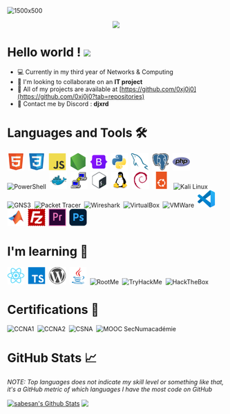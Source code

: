 ![1500x500](https://github.com/0xJ0j0/0xj0j0/assets/104028222/91f24747-00dc-4e67-8b7b-008dfc4ba2d6)

<p align="center"><img align="center" src="https://komarev.com/ghpvc/?username=your-github-djxrd&style=flat-square&color=blue" al![Uploading ezgif-3-c2fdc5615b.gif…]()
t=""/></p>

<h1>
  Hello world !
  <img src="https://media.giphy.com/media/hvRJCLFzcasrR4ia7z/giphy.gif" width="30px"/>
</h1>

- 💻 Currently in my third year of Networks & Computing
- 🚧 I'm looking to collaborate on an **IT project**
- 🔨 All of my projects are available at [https://github.com/0xj0j0](https://github.com/0xj0j0?tab=repositories)
- 📧 Contact me by Discord : **djxrd**

# Languages and Tools 🛠️
<div>
  <img src="https://github.com/devicons/devicon/blob/master/icons/html5/html5-original.svg" title="HTML5" alt="HTML" width="40" height="40"/>&nbsp;
  <img src="https://github.com/devicons/devicon/blob/master/icons/css3/css3-original.svg"  title="CSS3" alt="CSS" width="40" height="40"/>&nbsp;
  <img src="https://github.com/devicons/devicon/blob/master/icons/javascript/javascript-original.svg" title="JavaScript" alt="JavaScript" width="40" height="40"/>&nbsp;
  <img src="https://github.com/devicons/devicon/blob/master/icons/nodejs/nodejs-original.svg" title="NodeJS" alt="NodeJS" width="40" height="40"/>&nbsp;
  <img src="https://github.com/devicons/devicon/blob/master/icons/bootstrap/bootstrap-original.svg" title="Bootstrap" alt="Bootstrap" width="40" height="40"/>&nbsp;
  <img src="https://github.com/devicons/devicon/blob/master/icons/python/python-original.svg" title="Python" alt="Python" width="40" height="40"/>&nbsp;
  <img src="https://github.com/devicons/devicon/blob/master/icons/mysql/mysql-original.svg" title="MySQL"  alt="MySQL" width="40" height="40"/>&nbsp;
  <img src="https://github.com/devicons/devicon/blob/master/icons/postgresql/postgresql-original.svg" title="PostgreSQL"  alt="PostgreSQL" width="40" height="40"/>&nbsp;
  <img src="https://github.com/devicons/devicon/blob/master/icons/php/php-original.svg" title="PHP" alt="PHP" width="40" height="40"/>&nbsp;
  <img src="https://user-images.githubusercontent.com/104028222/230664379-9fc69ce6-efa9-4293-9b70-9dc328339d23.svg" title="PowerShell" alt="PowerShell" width="40" height="40"/>&nbsp;
  <img src="https://github.com/devicons/devicon/blob/master/icons/docker/docker-original.svg" title="Docker" alt="Docker" width="40" height="40"/>&nbsp;
  <img src="https://github.com/devicons/devicon/blob/master/icons/putty/putty-original.svg" title="Putty" alt="Putty" width="40" height="40"/>&nbsp;
  <img src="https://github.com/devicons/devicon/blob/master/icons/bash/bash-original.svg" title="Bash" alt="Bash" width="40" height="40"/>&nbsp;
  <img src="https://github.com/devicons/devicon/blob/master/icons/linux/linux-original.svg" title="Linux" alt="Linux" width="40" height="40"/>&nbsp;
  <img src="https://github.com/devicons/devicon/blob/master/icons/debian/debian-original.svg" title="Debian" alt="Debian" width="40" height="40"/>&nbsp;
  <img src="https://github.com/devicons/devicon/blob/master/icons/ubuntu/ubuntu-original.svg" title="Ubuntu" alt="Ubuntu" width="40" height="40"/>&nbsp;
  <img src="https://user-images.githubusercontent.com/104028222/230664212-9ab371b3-aa66-471a-aa27-96047349d26e.svg" title="Kali Linux" alt="Kali Linux" width="40" height="40"/>&nbsp;
  <img src="https://user-images.githubusercontent.com/104028222/230664264-d6f3655d-f710-44b8-b889-68ba80c3ab74.svg" title="GNS3" alt="GNS3" width="40" height="40"/>&nbsp;
  <img src="https://user-images.githubusercontent.com/104028222/230662604-3702822d-5d93-45cc-af88-a882d56e4d31.svg" title="Packet Tracer" alt="Packet Tracer" width="40" height="40"/>&nbsp;
  <img src="https://user-images.githubusercontent.com/104028222/230662933-1d8ea5cb-12e5-48bc-9bd2-10b333a1c7d7.svg" title="Wireshark" alt="Wireshark" width="40" height="40"/>&nbsp;
  <img src="https://user-images.githubusercontent.com/104028222/230663720-a076d900-b414-4ee7-be10-dcb3d4cbd9b6.svg" title="VirtualBox" alt="VirtualBox" width="40" height="40"/>&nbsp;
  <img src="https://user-images.githubusercontent.com/104028222/230662944-2d531d00-eed5-4b92-b672-6302cc39ee7a.svg" title="VMWare" alt="VMWare" width="40" height="40"/>&nbsp;
  <img src="https://github.com/devicons/devicon/blob/master/icons/vscode/vscode-original.svg" title="Virtual Studio Code" alt="Virtual Studio Code" width="40" height="40"/>&nbsp;
  <img src="https://github.com/devicons/devicon/blob/master/icons/matlab/matlab-original.svg" title="MatLab" alt="MatLab" width="40" height="40"/>&nbsp;
  <img src="https://github.com/devicons/devicon/blob/master/icons/filezilla/filezilla-plain.svg" title="FileZilla" alt="FileZilla" width="40" height="40"/>&nbsp;
  <img src="https://github.com/devicons/devicon/blob/master/icons/premierepro/premierepro-original.svg" title="Premiere Pro" alt="Premiere Pro" width="40" height="40"/>&nbsp;
  <img src="https://github.com/devicons/devicon/blob/master/icons/photoshop/photoshop-original.svg" title="Photoshop" alt="Photoshop" width="40" height="40"/>&nbsp;

</div>

# I'm learning 🌱
<div>
  <img src="https://github.com/devicons/devicon/blob/master/icons/react/react-original.svg" title="React" alt="React" width="40" height="40"/>&nbsp;
  <img src="https://github.com/devicons/devicon/blob/master/icons/typescript/typescript-original.svg" title="TypeScript" alt="TypeScript" width="40" height="40"/>&nbsp;
  <img src="https://github.com/devicons/devicon/blob/master/icons/wordpress/wordpress-plain.svg" title="WordPress" alt="WordPress" width="40" height="40"/>&nbsp;
  <img src="https://github.com/devicons/devicon/blob/master/icons/java/java-original.svg" title="Java" alt="Java" width="40" height="40"/>&nbsp;
  <img src="https://user-images.githubusercontent.com/104028222/230665281-56ba9994-7fd0-4787-a083-1bdd0578accf.svg" title="RootMe" alt="RootMe" width="40" height="40"/>&nbsp;
  <img src="https://user-images.githubusercontent.com/104028222/230665294-eeb7cffc-6fc8-4fdb-a85b-90dde06a3461.svg" title="TryHackMe" alt="TryHackMe" width="40" height="40"/>&nbsp;
  <img src="https://user-images.githubusercontent.com/104028222/230665297-6179a177-1cb3-4216-ae00-644448a26bfa.svg" title="HackTheBox" alt="HackTheBox" width="40" height="40"/>&nbsp;
</div>

# Certifications 📑
<img src="https://user-images.githubusercontent.com/104028222/230661081-df85852b-228a-42fd-a64e-4954275af2a5.svg" title="CCNA1" alt="CCNA1" width="120" height="120"/>&nbsp;
<img src="https://user-images.githubusercontent.com/104028222/230661160-13cd3041-9934-4d1b-8ee1-342afcbbf366.svg" title="CCNA2" alt="CCNA2" width="120" height="120"/>&nbsp;
<img src="https://user-images.githubusercontent.com/104028222/230661200-5a9a97d4-ce7c-4901-83d4-80d23ba5d29a.svg" title="CSNA" alt="CSNA" width="120" height="120"/>&nbsp;
<img src="https://user-images.githubusercontent.com/104028222/230677486-88dee555-bf7a-4ba7-bfab-77b43c8ce5fd.svg" title="MOOC SecNumacadémie" alt="MOOC SecNumacadémie" width="120" height="120"/>&nbsp;
</div>



# GitHub Stats 📈
*NOTE: Top languages does not indicate my skill level or something like that, it's a GitHub metric of which languages I have the most code on GitHub*

<a href="https://github.com/0xj0j0">
<img align="center" alt="sabesan's Github Stats" src="https://github-readme-stats.vercel.app/api?username=0xj0j0&show_icons=true&theme=tokyonight" /></a>

<a href="https://github.com/0xj0j0">
  <img align="center" src="https://github-readme-stats.vercel.app/api/top-langs/?username=0xj0j0&layout=compact&theme=tokyonight" />
</a>
